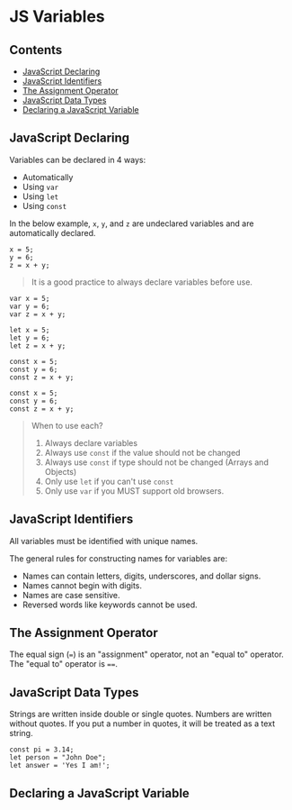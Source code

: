 # JS Variables

## Contents

- [JavaScript Declaring](#javascript-declaring)
- [JavaScript Identifiers](#javascript-identifiers)
- [The Assignment Operator](#the-assignment-operator)
- [JavaScript Data Types](#javascript-data-types)
- [Declaring a JavaScript Variable](#declaring-a-javascript-variable)

## JavaScript Declaring

Variables can be declared in 4 ways:

- Automatically
- Using `var`
- Using `let`
- Using `const`

In the below example, `x`, `y`, and `z` are undeclared variables and are automatically declared.

``` JS
x = 5;
y = 6;
z = x + y;
```

> It is a good practice to always declare variables before use.

``` JS
var x = 5;
var y = 6;
var z = x + y;
```

``` JS
let x = 5;
let y = 6;
let z = x + y;
```

``` JS
const x = 5;
const y = 6;
const z = x + y;
```

``` JS
const x = 5;
const y = 6;
const z = x + y;
```

> When to use each?
>
> 1. Always declare variables
> 2. Always use `const` if the value should not be changed
> 3. Always use `const` if type should not be changed (Arrays and Objects)
> 4. Only use `let` if you can't use `const`
> 5. Only use `var` if you MUST support old browsers.

## JavaScript Identifiers

All variables must be identified with unique names.

The general rules for constructing names for variables are:

- Names can contain letters, digits, underscores, and dollar signs.
- Names cannot begin with digits.
- Names are case sensitive.
- Reversed words like keywords cannot be used.

## The Assignment Operator

The equal sign (`=`) is an "assignment" operator, not an "equal to" operator. The "equal to" operator is `==`.

## JavaScript Data Types

Strings are written inside double or single quotes. Numbers are written without quotes. If you put a number in quotes, it will be treated as a text string.

``` JS
const pi = 3.14;
let person = "John Doe";
let answer = 'Yes I am!';
```

## Declaring a JavaScript Variable

